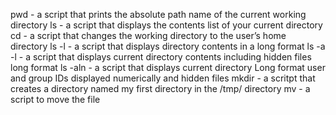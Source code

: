 pwd -  a script that prints the absolute path name of the current working directory
ls - a script that displays the contents list of your current directory
cd - a script that changes the working directory to the user’s home directory
ls -l - a script that displays directory contents in a long format
ls -a -l - a script that displays current directory contents including hidden files long format
ls -aln - a script that displays current directory Long format user and group IDs displayed numerically and hidden files
mkdir - a scritpt that creates a directory named my first directory in the /tmp/ directory
mv - a script to move the file
